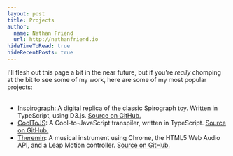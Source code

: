 ```yaml
---
layout: post
title: Projects
author:
  name: Nathan Friend
  url: http://nathanfriend.io
hideTimeToRead: true
hideRecentPosts: true
---
```


I'll flesh out this page a bit in the near future, but if you're <em>really</em> chomping at the bit to see some of my work, here are some of my most popular projects:<br /><br />

<ul>
  <li>
    <a href="https://nathanfriend.io/inspirograph">Inspirograph</a>: A digital replica of the classic Spirograph toy. Written in TypeScript, using D3.js. <a href="https://github.com/nfriend/inspirograph">Source on GitHub.</a>
  </li>
  <li>
    <a href="https://nathanfriend.io/cooltojs">CoolToJS</a>: A Cool-to-JavaScript transpiler, written in TypeScript. <a href="https://github.com/nfriend/cooltojs">Source on GitHub.</a>
  </li>
  <li>
    <a href="https://nathanfriend.io/theremin">Theremin</a>: A musical instrument using Chrome, the HTML5 Web Audio API, and a Leap Motion controller. <a href="https://github.com/nfriend/theremin">Source on GitHub.</a>
  </li>
</ul>
